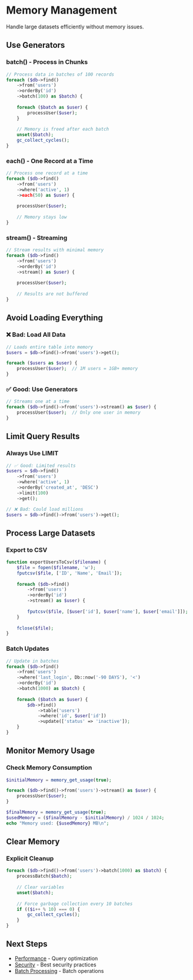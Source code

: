 # Memory Management

Handle large datasets efficiently without memory issues.

## Use Generators

### batch() - Process in Chunks

```php
// Process data in batches of 100 records
foreach ($db->find()
    ->from('users')
    ->orderBy('id')
    ->batch(100) as $batch) {
    
    foreach ($batch as $user) {
        processUser($user);
    }
    
    // Memory is freed after each batch
    unset($batch);
    gc_collect_cycles();
}
```

### each() - One Record at a Time

```php
// Process one record at a time
foreach ($db->find()
    ->from('users')
    ->where('active', 1)
    ->each(50) as $user) {
    
    processUser($user);
    
    // Memory stays low
}
```

### stream() - Streaming

```php
// Stream results with minimal memory
foreach ($db->find()
    ->from('users')
    ->orderBy('id')
    ->stream() as $user) {
    
    processUser($user);
    
    // Results are not buffered
}
```

## Avoid Loading Everything

### ❌ Bad: Load All Data

```php
// Loads entire table into memory
$users = $db->find()->from('users')->get();

foreach ($users as $user) {
    processUser($user);  // 1M users = 1GB+ memory
}
```

### ✅ Good: Use Generators

```php
// Streams one at a time
foreach ($db->find()->from('users')->stream() as $user) {
    processUser($user);  // Only one user in memory
}
```

## Limit Query Results

### Always Use LIMIT

```php
// ✅ Good: Limited results
$users = $db->find()
    ->from('users')
    ->where('active', 1)
    ->orderBy('created_at', 'DESC')
    ->limit(100)
    ->get();

// ❌ Bad: Could load millions
$users = $db->find()->from('users')->get();
```

## Process Large Datasets

### Export to CSV

```php
function exportUsersToCsv($filename) {
    $file = fopen($filename, 'w');
    fputcsv($file, ['ID', 'Name', 'Email']);
    
    foreach ($db->find()
        ->from('users')
        ->orderBy('id')
        ->stream() as $user) {
        
        fputcsv($file, [$user['id'], $user['name'], $user['email']]);
    }
    
    fclose($file);
}
```

### Batch Updates

```php
// Update in batches
foreach ($db->find()
    ->from('users')
    ->where('last_login', Db::now('-90 DAYS'), '<')
    ->orderBy('id')
    ->batch(1000) as $batch) {
    
    foreach ($batch as $user) {
        $db->find()
            ->table('users')
            ->where('id', $user['id'])
            ->update(['status' => 'inactive']);
    }
}
```

## Monitor Memory Usage

### Check Memory Consumption

```php
$initialMemory = memory_get_usage(true);

foreach ($db->find()->from('users')->stream() as $user) {
    processUser($user);
}

$finalMemory = memory_get_usage(true);
$usedMemory = ($finalMemory - $initialMemory) / 1024 / 1024;
echo "Memory used: {$usedMemory} MB\n";
```

## Clear Memory

### Explicit Cleanup

```php
foreach ($db->find()->from('users')->batch(1000) as $batch) {
    processBatch($batch);
    
    // Clear variables
    unset($batch);
    
    // Force garbage collection every 10 batches
    if (($i++ % 10) === 0) {
        gc_collect_cycles();
    }
}
```

## Next Steps

- [Performance](performance.md) - Query optimization
- [Security](security.md) - Best security practices
- [Batch Processing](../05-advanced-features/batch-processing.md) - Batch operations


